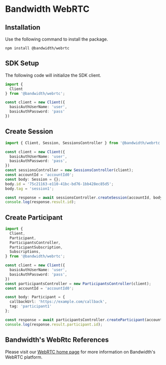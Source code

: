 # Bandwidth WebRTC

## Installation

Use the following command to install the package.

```
npm install @bandwidth/webrtc
```

## SDK Setup

The following code will initialize the SDK client.

```typescript
import {
  Client
} from '@bandwidth/webrtc';

const client = new Client({
  basicAuthUserName: 'user',
  basicAuthPassword: 'pass'
})
```

## Create Session

```typescript
import { Client, Session, SessionsController } from '@bandwidth/webrtc';

const client = new Client({
  basicAuthUserName: 'user',
  basicAuthPassword: 'pass',
})
const sessionsController = new SessionsController(client);
const accountId = 'accountId0';
const body: Session = {};
body.id = '75c21163-e110-41bc-bd76-1bb428ec85d5';
body.tag = 'session1';

const response = await sessionsController.createSession(accountId, body);
console.log(response.result.id);
```

## Create Participant

```typescript
import {
  Client,
  Participant,
  ParticipantsController,
  ParticipantSubscription,
  Subscriptions,
} from '@bandwidth/webrtc';

const client = new Client({
  basicAuthUserName: 'user',
  basicAuthPassword: 'pass',
})
const participantsController = new ParticipantsController(client);
const accountId = 'accountId0';

const body: Participant = {
  callbackUrl: 'https://example.com/callback',
  tag: 'participant1'
};

const response = await participantsController.createParticipant(accountId, body);
console.log(response.result.participant.id);
```

## Bandwidth's WebRtc References

Please visit our [WebRTC home page](https://dev.bandwidth.com/webrtc/about.html) for more information on Bandwidth's WebRTC platform.
